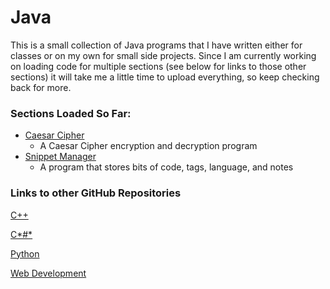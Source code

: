 # Java

This is a small collection of Java programs that I have written either for classes or on my own for small side projects.
Since I am currently working on loading code for multiple sections (see below for links to those other sections) it will
take me a little time to upload everything, so keep checking back for more.

### Sections Loaded So Far:

  * [Caesar Cipher](caesarcipher)
    * A Caesar Cipher encryption and decryption program
  * [Snippet Manager](snippetMgr)
    * A program that stores bits of code, tags, language, and notes

### Links to other GitHub Repositories

[C++](../cplusplus)

[C*#*](../csharp)

[Python](../python)

[Web Development](../webdev)
